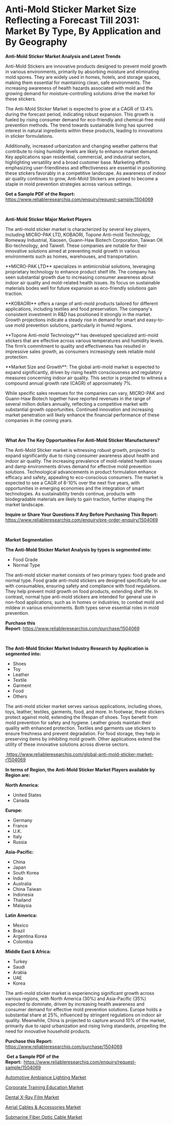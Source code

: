 <p><h1>Anti-Mold Sticker Market Size Reflecting a Forecast Till 2031: Market By Type, By Application and By Geography</h1></p><p><strong>Anti-Mold Sticker Market Analysis and Latest Trends</strong></p>
<p><p>Anti-Mold Stickers are innovative products designed to prevent mold growth in various environments, primarily by absorbing moisture and eliminating mold spores. They are widely used in homes, hotels, and storage spaces, making them essential for maintaining clean, safe environments. The increasing awareness of health hazards associated with mold and the growing demand for moisture-controlling solutions drive the market for these stickers.</p><p>The Anti-Mold Sticker Market is expected to grow at a CAGR of 13.4% during the forecast period, indicating robust expansion. This growth is fueled by rising consumer demand for eco-friendly and chemical-free mold prevention methods. The trend towards sustainable living has spurred interest in natural ingredients within these products, leading to innovations in sticker formulations.</p><p>Additionally, increased urbanization and changing weather patterns that contribute to rising humidity levels are likely to enhance market demand. Key applications span residential, commercial, and industrial sectors, highlighting versatility and a broad customer base. Marketing efforts emphasizing user-friendliness and effectiveness are essential in positioning these stickers favorably in a competitive landscape. As awareness of indoor air quality continues to grow, Anti-Mold Stickers are poised to become a staple in mold prevention strategies across various settings.</p></p>
<p><strong>Get a Sample PDF of the Report:&nbsp;</strong> <a href="https://www.reliableresearchiq.com/enquiry/request-sample/1504069?utm_campaign=1088&utm_medium=2&utm_source=Github&utm_content=ia&utm_term=27092024&utm_id=anti-mold-sticker">https://www.reliableresearchiq.com/enquiry/request-sample/1504069</a></p>
<p>&nbsp;</p>
<p><strong>Anti-Mold Sticker Major Market Players</strong></p>
<p><p>The anti-mold sticker market is characterized by several key players, including MICRO-PAK LTD, KOBAORI, Topone Anti-mold Technology, Romeway Industrial, Xiaosen, Guann-Haw Biotech Corporation, Taiwan OK Bio-technology, and Taiwell. These companies are notable for their innovative solutions aimed at preventing mold growth in various environments such as homes, warehouses, and transportation.</p><p>**MICRO-PAK LTD** specializes in antimicrobial solutions, leveraging proprietary technology to enhance product shelf life. The company has seen substantial growth due to increasing consumer awareness about indoor air quality and mold-related health issues. Its focus on sustainable materials bodes well for future expansion as eco-friendly solutions gain traction.</p><p>**KOBAORI** offers a range of anti-mold products tailored for different applications, including textiles and food preservation. The company's consistent investment in R&D has positioned it strongly in the market. Growth projections indicate a steady rise in demand for smart and easy-to-use mold prevention solutions, particularly in humid regions.</p><p>**Topone Anti-mold Technology** has developed specialized anti-mold stickers that are effective across various temperatures and humidity levels. The firm’s commitment to quality and effectiveness has resulted in impressive sales growth, as consumers increasingly seek reliable mold protection.</p><p>**Market Size and Growth**: The global anti-mold market is expected to expand significantly, driven by rising health consciousness and regulatory measures concerning indoor air quality. This sector is projected to witness a compound annual growth rate (CAGR) of approximately 7%. </p><p>While specific sales revenues for the companies can vary, MICRO-PAK and Guann-Haw Biotech together have reported revenues in the range of several million dollars annually, reflecting a competitive market with substantial growth opportunities. Continued innovation and increasing market penetration will likely enhance the financial performance of these companies in the coming years.</p></p>
<p>&nbsp;</p>
<p><strong>What Are The Key Opportunities For Anti-Mold Sticker Manufacturers?</strong></p>
<p><p>The Anti-Mold Sticker market is witnessing robust growth, projected to expand significantly due to rising consumer awareness about health and indoor air quality. The increasing prevalence of mold-related health issues and damp environments drives demand for effective mold prevention solutions. Technological advancements in product formulation enhance efficacy and safety, appealing to eco-conscious consumers. The market is expected to see a CAGR of 8-10% over the next five years, with opportunities in emerging economies and the integration of smart technologies. As sustainability trends continue, products with biodegradable materials are likely to gain traction, further shaping the market landscape.</p></p>
<p><strong>Inquire or Share Your Questions If Any Before Purchasing This Report:</strong> <a href="https://www.reliableresearchiq.com/enquiry/pre-order-enquiry/1504069?utm_campaign=1088&utm_medium=2&utm_source=Github&utm_content=ia&utm_term=27092024&utm_id=anti-mold-sticker">https://www.reliableresearchiq.com/enquiry/pre-order-enquiry/1504069</a></p>
<p>&nbsp;</p>
<p><strong>Market Segmentation</strong></p>
<p><strong>The Anti-Mold Sticker Market Analysis by types is segmented into:</strong></p>
<p><ul><li>Food Grade</li><li>Normal Type</li></ul></p>
<p><p>The anti-mold sticker market consists of two primary types: food grade and normal type. Food grade anti-mold stickers are designed specifically for use with consumables, ensuring safety and compliance with food regulations. They help prevent mold growth on food products, extending shelf life. In contrast, normal type anti-mold stickers are intended for general use in non-food applications, such as in homes or industries, to combat mold and mildew in various environments. Both types serve essential roles in mold prevention.</p></p>
<p><strong>Purchase this Report:&nbsp;</strong><a href="https://www.reliableresearchiq.com/purchase/1504069?utm_campaign=1088&utm_medium=2&utm_source=Github&utm_content=ia&utm_term=27092024&utm_id=anti-mold-sticker">https://www.reliableresearchiq.com/purchase/1504069</a></p>
<p>&nbsp;</p>
<p><strong>The Anti-Mold Sticker Market Industry Research by Application is segmented into:</strong></p>
<p><ul><li>Shoes</li><li>Toy</li><li>Leather</li><li>Textile</li><li>Garment</li><li>Food</li><li>Others</li></ul></p>
<p><p>The anti-mold sticker market serves various applications, including shoes, toys, leather, textiles, garments, food, and more. In footwear, these stickers protect against mold, extending the lifespan of shoes. Toys benefit from mold prevention for safety and hygiene. Leather goods maintain their quality with enhanced protection. Textiles and garments use stickers to ensure freshness and prevent degradation. For food storage, they help in preserving items by inhibiting mold growth. Other applications extend the utility of these innovative solutions across diverse sectors.</p></p>
<p><a href="https://www.reliableresearchiq.com/global-anti-mold-sticker-market-r1504069?utm_campaign=1088&utm_medium=2&utm_source=Github&utm_content=ia&utm_term=27092024&utm_id=anti-mold-sticker">&nbsp;https://www.reliableresearchiq.com/global-anti-mold-sticker-market-r1504069</a></p>
<p><strong>In terms of Region, the Anti-Mold Sticker Market Players available by Region are:</strong></p>
<p>
    <p> <strong> North America: </strong>
        <ul>
            <li>United States</li>
            <li>Canada</li>
        </ul>
        </p> 
    <p> <strong> Europe: </strong>
        <ul>
            <li>Germany</li>
            <li>France</li>
            <li>U.K.</li>
            <li>Italy</li>
            <li>Russia</li>
        </ul>
        </p> 
    <p> <strong> Asia-Pacific: </strong>
        <ul>
            <li>China</li>
            <li>Japan</li>
            <li>South Korea</li>
            <li>India</li>
            <li>Australia</li>
            <li>China Taiwan</li>
            <li>Indonesia</li>
            <li>Thailand</li>
            <li>Malaysia</li>
        </ul>
        </p> 
    <p> <strong> Latin America: </strong>
        <ul>
            <li>Mexico</li>
            <li>Brazil</li>
            <li>Argentina Korea</li>
            <li>Colombia</li>
        </ul>
        </p> 
    <p> <strong> Middle East & Africa: </strong>
        <ul>
            <li>Turkey</li>
            <li>Saudi</li>
            <li>Arabia</li>
            <li>UAE</li>
            <li>Korea</li>
        </ul>
    </p>
    </p>
<p><p>The anti-mold sticker market is experiencing significant growth across various regions, with North America (30%) and Asia-Pacific (35%) expected to dominate, driven by increasing health awareness and consumer demand for effective mold prevention solutions. Europe holds a substantial share at 25%, influenced by stringent regulations on indoor air quality. Meanwhile, China is projected to capture around 10% of the market, primarily due to rapid urbanization and rising living standards, propelling the need for innovative household products.</p></p>
<p><strong>Purchase this Report: </strong><a href="https://www.reliableresearchiq.com/purchase/1504069?utm_campaign=1088&utm_medium=2&utm_source=Github&utm_content=ia&utm_term=27092024&utm_id=anti-mold-sticker">https://www.reliableresearchiq.com/purchase/1504069</a></p>
<p>&nbsp;<strong>Get a Sample PDF of the Report:&nbsp;&nbsp;</strong><a href="https://www.reliableresearchiq.com/enquiry/request-sample/1504069?utm_campaign=1088&utm_medium=2&utm_source=Github&utm_content=ia&utm_term=27092024&utm_id=anti-mold-sticker">https://www.reliableresearchiq.com/enquiry/request-sample/1504069</a></p>
<p><strong></strong></p>
<p><p><a href="https://github.com/tambantaybe6/Market-Research-Report-List-1/blob/main/automotive-ambiance-lighting-market.md?utm_campaign=1088&utm_medium=2&utm_source=Github&utm_content=ia&utm_term=27092024&utm_id=anti-mold-sticker">Automotive Ambiance Lighting Market</a></p><p><a href="https://www.linkedin.com/pulse/emerging-market-trends-regional-analysis-corporate-training-kk4nf?utm_campaign=1088&utm_medium=2&utm_source=Github&utm_content=ia&utm_term=27092024&utm_id=anti-mold-sticker">Corporate Training Education Market</a></p><p><a href="https://issuu.com/reportprime-2/docs/dental-x-ray-film-market-size-2030._0cbcd828b3c096?utm_campaign=1088&utm_medium=2&utm_source=Github&utm_content=ia&utm_term=27092024&utm_id=anti-mold-sticker">Dental X-Ray Film Market</a></p><p><a href="https://github.com/jorietygi/Market-Research-Report-List-1/blob/main/aerial-cables-accessories-market.md?utm_campaign=1088&utm_medium=2&utm_source=Github&utm_content=ia&utm_term=27092024&utm_id=anti-mold-sticker">Aerial Cables & Accessories Market</a></p><p><a href="https://www.linkedin.com/pulse/what-growth-drivers-submarine-fiber-optic-cable-market-comprehensive-fksxf?trackingId=opJXHIV%2FQfizKRpr6w5nbQ%3D%3D&utm_campaign=1088&utm_medium=2&utm_source=Github&utm_content=ia&utm_term=27092024&utm_id=anti-mold-sticker">Submarine Fiber Optic Cable Market</a></p></p>